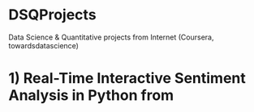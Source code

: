 # DSQProjects
Data Science & Quantitative projects from Internet (Coursera, towardsdatascience)

# 1) Real-Time Interactive Sentiment Analysis in Python from 
